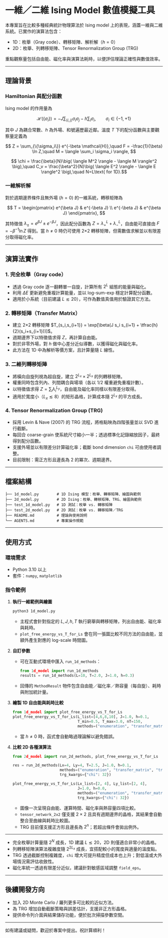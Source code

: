# 一維／二維 Ising Model 數值模擬工具

本專案旨在比較多種經典統計物理算法於 Ising model 上的表現，涵蓋一維與二維系統。已實作的演算法包含：

- 1D：枚舉（Gray code）、轉移矩陣、解析解（$h=0$）
- 2D：枚舉、列轉移矩陣、Tensor Renormalization Group (TRG)

重點觀察量包括自由能、磁化率與演算法耗時，以便評估理論正確性與數值效率。

---

## 理論背景

### Hamiltonian 與配分函數
Ising model 的作用量為


$$ \mathcal{H}(\{\sigma_i\}) = -J \sum_{\langle i,j \rangle} \sigma_i \sigma_j - h \sum_i \sigma_i,\qquad \sigma_i \in \{-1,+1\} $$

其中 $J$ 為耦合常數、$h$ 為外場、和號遍歷最近鄰。溫度 $T$ 下的配分函數與主要觀察量定義為

$$ Z = \sum_{\{\sigma_i\}} e^{-\beta \mathcal{H}},\quad F = -\frac{1}{\beta} \ln Z,\quad M = \langle \sum_i \sigma_i \rangle, $$

$$ \chi = \frac{\beta}{N}\big( \langle M^2 \rangle - \langle M \rangle^2 \big),\quad C_v = \frac{\beta^2}{N}\big( \langle E^2 \rangle - \langle E \rangle^2 \big),\quad N=L\text{ for 1D}.$$

### 一維解析解
對於週期邊界條件且無外場 ($h=0$) 的一維系統，轉移矩陣為

$$
T = \begin{pmatrix}
e^{\beta J} & e^{-\beta J} \\
e^{-\beta J} & e^{\beta J}
\end{pmatrix},
$$

其特徵值 $\lambda_\pm = e^{\beta J} \pm e^{-\beta J}$，因此配分函數為 $Z = \lambda_+^L + \lambda_-^L$，自由能可直接由 $F = -\beta^{-1} \ln Z$ 得到。當 $h \neq 0$ 時仍可使用 2×2 轉移矩陣，但需數值求解並以有限差分取得磁化率。

---

## 演算法實作

### 1. 完全枚舉（Gray code）
- 透過 Gray code 逐一翻轉單一自旋，計算所有 $2^L$ 組態的能量與磁化。
- 利用 $\Delta E$ 更新避免重複計算能量，並以 log-sum-exp 穩定計算配分函數。
- 適用於小系統（目前建議 $L\lesssim20$），可作為數值真值用於驗證其它方法。

### 2. 轉移矩陣（Transfer Matrix）
- 建立 2×2 轉移矩陣 $T_{s_i,s_{i+1}} = \exp[\beta(J s_i s_{i+1} + \tfrac{h}{2}(s_i+s_{i+1}))]$。
- 週期邊界下以特徵值求得 $Z$，再計算自由能。
- 對於非零外場，對 $h$ 做中心差分近似導數，以獲得磁化與磁化率。
- 此方法在 1D 中為解析等價方案，且計算量隨 $L$ 線性。

### 3. 二維列轉移矩陣
- 將橫向自旋列視為超自旋，建立 $2^{L_x} \times 2^{L_x}$ 的列轉移矩陣。
- 權重同時包含列內、列間耦合與場項（各以 1/2 權重避免重複計數）。
- 以特徵值求得 $Z = \sum_i \lambda_i^{L_y}$，自由能及磁化率同樣以有限差分取得。
- 適用於寬度小（$L_x \lesssim 8$）的矩形晶格，計算成本隨 $2^{L_x}$ 的平方成長。

### 4. Tensor Renormalization Group (TRG)
- 採用 Levin & Nave (2007) 的 TRG 流程，將格點映為四階張量並以 SVD 進行截斷。
- 每回合 coarse-grain 使系統尺寸縮小一半；透過標準化記錄縮放因子，最終得到配分函數。
- 支援外場並以有限差分計算磁化率；截斷 bond dimension `chi` 可由使用者調整。
- 目前限制：需正方形且邊長為 2 的冪次、週期邊界。

---

## 檔案結構

```
├── 1d_model.py        # 1D Ising 模型：枚舉、轉移矩陣、繪圖與範例
├── 2d_model.py        # 2D Ising：枚舉、轉移矩陣、TRG、繪圖與範例
├── test_1d_model.py   # 1D 測試：枚舉 vs. 轉移矩陣
├── test_2d_model.py   # 2D 測試：枚舉 vs. 轉移矩陣／TRG
├── README.md          # 理論與使用說明
└── AGENTS.md          # 專案操作規範
```

---

## 使用方式

### 環境需求
- Python 3.10 以上
- 套件：`numpy`, `matplotlib`

### 指令範例
1. **執行一維範例與繪圖**
   ```bash
   python3 1d_model.py
   ```
   - 主程式會針對指定的 $L, J, h, T$ 執行窮舉與轉移矩陣，列出自由能、磁化率與耗時。
   - `plot_free_energy_vs_T_for_Ls` 會在同一張圖比較不同方法的自由能，並額外產生對應的 log-scale 時間圖。

2. **自訂參數**
   - 可在互動式環境中匯入 `run_1d_methods`：
     ```python
     from 1d_model import run_1d_methods
     results = run_1d_methods(L=10, T=2.0, J=1.0, h=0.3)
     ```
   - 回傳的 `MethodResult` 物件包含自由能／磁化率／熱容量（每自旋）、耗時與附加統計量。

3. **繪製 1D 自由能與耗時比較**
   ```python
   from 1d_model import plot_free_energy_vs_T_for_Ls
   plot_free_energy_vs_T_for_Ls(L_list=[4,6,8,10], J=1.0, h=0.1,
                                T_min=0.5, T_max=3.0, nT=150,
                                methods=("enumeration", "transfer_matrix"))
   ```
   - 當 $h \neq 0$ 時，函式會自動略過理論解以避免錯誤。

4. **比較 2D 各種演算法**
   ```python
   from 2d_model import run_2d_methods, plot_free_energy_vs_T_for_Ls

   res = run_2d_methods(Lx=4, Ly=4, T=2.5, J=1.0, h=0.1,
                        methods=("enumeration", "transfer_matrix", "trg"),
                        trg_kwargs={"chi": 32})

   plot_free_energy_vs_T_for_Ls(Lx_list=[2, 4], Ly_list=[2, 4],
                                J=1.0, h=0.0,
                                methods=("enumeration", "transfer_matrix", "tensor_network_2x2", "trg"),
                                trg_kwargs={"chi": 32})
   ```
   - 圖像一次呈現自由能、運算時間、磁化率與熱容量四項比較。
   - `tensor_network_2x2` 僅支援 $2\times 2$ 且具有週期邊界的晶格，其結果會自動整合至曲線與耗時比較圖。
   - TRG 目前僅支援正方形且邊長為 $2^n$；若超出條件會拋出例外。

---

- 完全枚舉計算量隨 $2^N$ 成長，1D 建議 $L\lesssim 20$，2D 則僅適合非常小的晶格。
- 列轉移矩陣演算法複雜度隨 $2^{2L_x}$ 成長，宜搭配較小的寬度與適量的溫度點。
- TRG 透過截斷控制複雜度，`chi` 增大可提升精度但成本也上升；對低溫或大外場情況需評估收斂性。
- 磁化率統一透過有限差分近似，建議針對敏感區域調整 `field_eps`。

---

## 後續開發方向
- 加入 2D Monte Carlo / 羅列更多可比較的近似方法。
- 為 TRG 增加自動截斷策略與誤差估計，支援非正方形晶格。
- 提供命令列介面與結果儲存功能，便於批次掃描參數空間。

---

如有建議或疑問，歡迎於專案中提出。祝計算順利！
